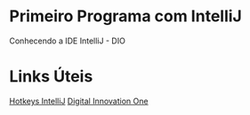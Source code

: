 # Primeiro Programa com IntelliJ
Conhecendo a IDE IntelliJ - DIO




# Links Úteis
[Hotkeys IntelliJ](http://www.basef.com.br/index.php/Atalhos_do_IntelliJ_Idea)
[Digital Innovation One](https://digitalinnovation.one/)
